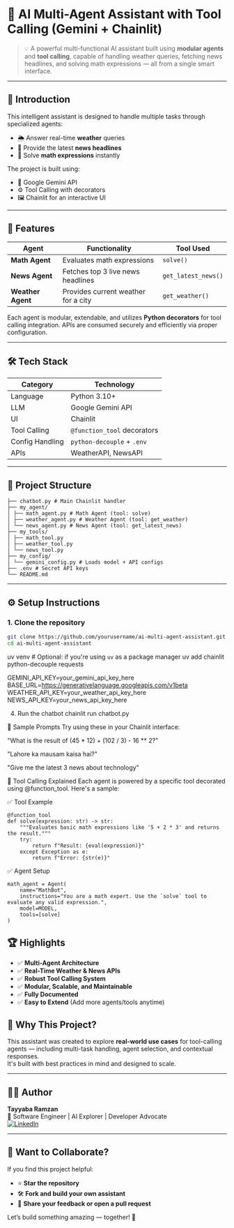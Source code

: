 # 🤖 AI Multi-Agent Assistant with Tool Calling (Gemini + Chainlit)

> 💡 A powerful multi-functional AI assistant built using **modular agents** and **tool calling**, capable of handling weather queries, fetching news headlines, and solving math expressions — all from a single smart interface.

---

## 🚀 Introduction

This intelligent assistant is designed to handle multiple tasks through specialized agents:

- 🌦 Answer real-time **weather** queries  
- 📰 Provide the latest **news headlines**  
- 🔢 Solve **math expressions** instantly  

The project is built using:

- 🧠 Google Gemini API  
- ⚙️ Tool Calling with decorators  
- 🖼️ Chainlit for an interactive UI  

---

## 🧠 Features

| Agent           | Functionality                              | Tool Used              |
|------------------|--------------------------------------------|------------------------|
| **Math Agent**   | Evaluates math expressions                 | `solve()`              |
| **News Agent**   | Fetches top 3 live news headlines          | `get_latest_news()`    |
| **Weather Agent**| Provides current weather for a city        | `get_weather()`        |

Each agent is modular, extendable, and utilizes **Python decorators** for tool calling integration. APIs are consumed securely and efficiently via proper configuration.

---

## 🛠️ Tech Stack

| Category        | Technology                     |
|-----------------|--------------------------------|
| Language        | Python 3.10+                   |
| LLM             | Google Gemini API              |
| UI              | Chainlit                       |
| Tool Calling    | `@function_tool` decorators    |
| Config Handling | `python-decouple` + `.env`     |
| APIs            | WeatherAPI, NewsAPI            |

---

## 📁 Project Structure

```
├── chatbot.py # Main Chainlit handler
├── my_agent/
│ ├── math_agent.py # Math Agent (tool: solve)
│ ├── weather_agent.py # Weather Agent (tool: get_weather)
│ └── news_agent.py # News Agent (tool: get_latest_news)
├── my_tools/
│ ├── math_tool.py
│ ├── weather_tool.py
│ └── news_tool.py
├── my_config/
│ └── gemini_config.py # Loads model + API configs
├── .env # Secret API keys
└── README.md
```


---

## ⚙️ Setup Instructions

### 1. Clone the repository

```bash
git clone https://github.com/yourusername/ai-multi-agent-assistant.git
cd ai-multi-agent-assistant
```

uv venv  # Optional: if you're using `uv` as a package manager
uv add chainlit python-decouple requests

GEMINI_API_KEY=your_gemini_api_key_here
BASE_URL=https://generativelanguage.googleapis.com/v1beta
WEATHER_API_KEY=your_weather_api_key_here
NEWS_API_KEY=your_news_api_key_here

4. Run the chatbot
chainlit run chatbot.py

💬 Sample Prompts
Try using these in your Chainlit interface:

"What is the result of (45 * 12) + (102 / 3) - 16 ** 2?"

"Lahore ka mausam kaisa hai?"

"Give me the latest 3 news about technology"

🧰 Tool Calling Explained
Each agent is powered by a specific tool decorated using @function_tool. Here's a sample:

✅ Tool Example
```
@function_tool
def solve(expression: str) -> str:
    """Evaluates basic math expressions like '5 + 2 * 3' and returns the result."""
    try:
        return f"Result: {eval(expression)}"
    except Exception as e:
        return f"Error: {str(e)}"
```

✅ Agent Setup
```
math_agent = Agent(
    name="MathBot",
    instructions="You are a math expert. Use the `solve` tool to evaluate any valid expression.",
    model=MODEL,
    tools=[solve]
)
```

## 🏆 Highlights

- ✅ **Multi-Agent Architecture**  
- ✅ **Real-Time Weather & News APIs**  
- ✅ **Robust Tool Calling System**  
- ✅ **Modular, Scalable, and Maintainable**  
- ✅ **Fully Documented**  
- ✅ **Easy to Extend** (Add more agents/tools anytime)


## 🙋 Why This Project?

This assistant was created to explore **real-world use cases** for tool-calling agents — including multi-task handling, agent selection, and contextual responses.  
It's built with best practices in mind and designed to scale.

---

## 👩‍💻 Author

**Tayyaba Ramzan**  
💼 Software Engineer | AI Explorer | Developer Advocate  
[![LinkedIn](https://img.shields.io/badge/LinkedIn-Profile-blue?logo=linkedin&logoColor=white)](https://www.linkedin.com/in/tayyabaRamzan)

---

## 🤝 Want to Collaborate?

If you find this project helpful:

- ⭐ **Star the repository**  
- 🛠️ **Fork and build your own assistant**  
- 📢 **Share your feedback or open a pull request**

Let’s build something amazing — together! 🚀

